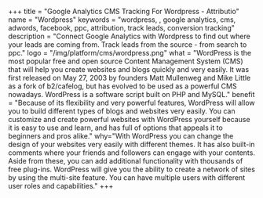 +++
title = "Google Analytics CMS Tracking For Wordpress - Attributio"
name = "Wordpress"
keywords = "wordpress, , google analytics, cms, adwords, facebook, ppc, attribution, track leads, conversion tracking"
description = "Connect Google Analytics with Wordpress to find out where your leads are coming from. Track leads from the source - from search to ppc."
logo = "/img/platform/cms/wordpress.png"
what = "WordPress is the most popular free and open source Content Management System (CMS) that will help you create websites and blogs quickly and very easily. It was first released on May 27, 2003 by founders Matt Mullenweg and Mike Little as a fork of b2/cafelog, but has evolved to be used as a powerful CMS nowadays. WordPress is a software script built on PHP and MySQL."
benefit = "Because of its flexibility and very powerful features, WordPress will allow you to build different types of blogs and websites very easily. You can customize and create powerful websites with WordPress yourself because it is easy to use and learn, and has full of options that appeals it to beginners and pros alike."
why="With WordPress you can change the design of your websites very easily with different themes. It has also built-in comments where your friends and followers can engage with your contents. Aside from these, you can add additional functionality with thousands of free plug-ins. WordPress will give you the ability to create a network of sites by using the multi-site feature. You can have multiple users with different user roles and capabilities."
+++
